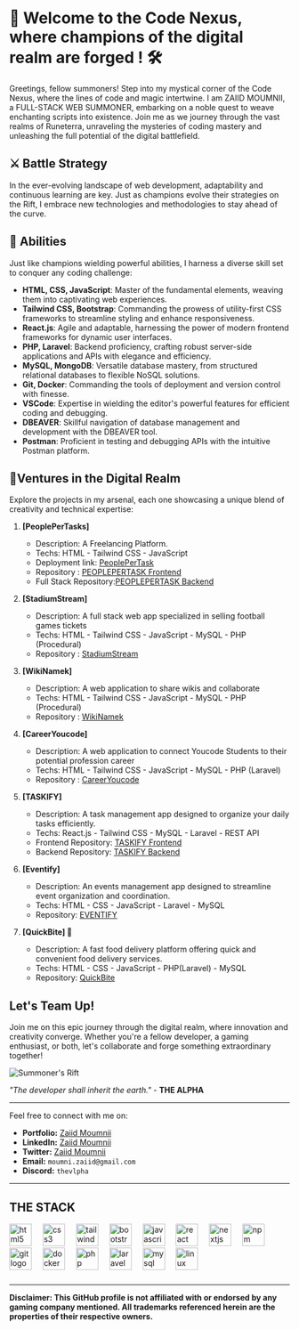 <h1> 👾 Welcome to the Code Nexus, where champions of the digital realm are forged ! 🛠️ </h1>
Greetings, fellow summoners! Step into my mystical corner of the Code Nexus, where the lines of code and magic intertwine.
I am ZAIID MOUMNII, a FULL-STACK WEB SUMMONER, embarking on a noble quest to weave enchanting scripts into existence.
Join me as we journey through the vast realms of Runeterra, unraveling the mysteries of coding mastery and unleashing the full potential of the digital battlefield.

## ⚔️ Battle Strategy

In the ever-evolving landscape of web development, adaptability and continuous learning are key. Just as champions evolve their strategies on the Rift, I embrace new technologies and methodologies to stay ahead of the curve.

## 🔮 Abilities

Just like champions wielding powerful abilities, I harness a diverse skill set to conquer any coding challenge:

- **HTML, CSS, JavaScript**: Master of the fundamental elements, weaving them into captivating web experiences.
- **Tailwind CSS, Bootstrap**: Commanding the prowess of utility-first CSS frameworks to streamline styling and enhance responsiveness.
- **React.js**: Agile and adaptable, harnessing the power of modern frontend frameworks for dynamic user interfaces.
- **PHP, Laravel**: Backend proficiency, crafting robust server-side applications and APIs with elegance and efficiency.
- **MySQL, MongoDB**: Versatile database mastery, from structured relational databases to flexible NoSQL solutions.
- **Git, Docker**: Commanding the tools of deployment and version control with finesse.
- **VSCode**: Expertise in wielding the editor's powerful features for efficient coding and debugging.
- **DBEAVER**: Skillful navigation of database management and development with the DBEAVER tool.
- **Postman**: Proficient in testing and debugging APIs with the intuitive Postman platform.

## 🚀Ventures in the Digital Realm
Explore the projects in my arsenal, each one showcasing a unique blend of creativity and technical expertise:

1. **[PeoplePerTasks]**
   - Description: A Freelancing Platform.
   - Techs: HTML - Tailwind CSS - JavaScript
   - Deployment link: [PeoplePerTask](https://people-per-task.vercel.app/src)
   - Repository : [PEOPLEPERTASK Frontend](https://github.com/Zaiidmo/PeoplePerTasks)
   - Full Stack Repository:[PEOPLEPERTASK Backend](https://github.com/Zaiidmo/People-per-task)
  
2. **[StadiumStream]**
   - Description: A full stack web app specialized in selling football games tickets 
   - Techs: HTML - Tailwind CSS - JavaScript - MySQL - PHP (Procedural)
   - Repository : [StadiumStream](https://github.com/Zaiidmo/StadiumStream)
     
3. **[WikiNamek]**
   - Description: A web application to share wikis and collaborate 
   - Techs: HTML - Tailwind CSS - JavaScript - MySQL - PHP (Procedural) 
   - Repository : [WikiNamek](https://github.com/Zaiidmo/WikiNamek)
  
4. **[CareerYoucode]**
   - Description: A web application to connect Youcode Students to their potential profession career 
   - Techs: HTML - Tailwind CSS - JavaScript - MySQL - PHP (Laravel)
   - Repository : [CareerYoucode](https://github.com/Zaiidmo/CareerYoucode)

5. **[TASKIFY]**
   - Description: A task management app designed to organize your daily tasks efficiently.
   - Techs: React.js - Tailwind CSS - MySQL - Laravel - REST API
   - Frontend Repository: [TASKIFY Frontend](https://github.com/Zaiidmo/Taskify)
   - Backend Repository: [TASKIFY Backend](https://github.com/Zaiidmo/Taskify)

6. **[Eventify]**
   - Description: An events management app designed to streamline event organization and coordination.
   - Techs: HTML - CSS - JavaScript - Laravel - MySQL
   - Repository: [EVENTIFY](https://github.com/Zaiidmo/eventify)
  
7. **[QuickBite] 🍔**
   - Description: A fast food delivery platform offering quick and convenient food delivery services.
   - Techs: HTML - CSS - JavaScript - PHP(Laravel) - MySQL
   - Repository: [QuickBite](https://github.com/Zaiidmo/QuickBite)

## Let's Team Up!

Join me on this epic journey through the digital realm, where innovation and creativity converge. Whether you're a fellow developer, a gaming enthusiast, or both, let's collaborate and forge something extraordinary together!

![Summoner's Rift](https://vignette.wikia.nocookie.net/leagueoflegends/images/3/32/Summoner%27s_Rift.jpg)

*"The developer shall inherit the earth."* - **THE ALPHA**

---

Feel free to connect with me on:

- **Portfolio:** [Zaiid Moumnii](https://www.vlpha.tech)
- **LinkedIn:** [Zaiid Moumnii](https://www.linkedin.com/in/Zaiidmoumni)
- **Twitter:** [Zaiid Moumnii](https://www.twitter.com/Zaiidmo)
- **Email:** `moumni.zaiid@gmail.com`
- **Discord:** `thevlpha`

--- 
## THE STACK 

<div align="left">
  <img src="https://cdn.jsdelivr.net/gh/devicons/devicon/icons/html5/html5-original.svg" height="40" alt="html5 logo"  />
  <img width="12" />
  <img src="https://cdn.jsdelivr.net/gh/devicons/devicon/icons/css3/css3-original.svg" height="40" alt="css3 logo"  />
  <img width="12" />
  <img src="https://cdn.jsdelivr.net/gh/devicons/devicon/icons/tailwindcss/tailwindcss-original-wordmark.svg" height="40" alt="tailwindcss logo"  />
  <img width="12" />
  <img src="https://cdn.jsdelivr.net/gh/devicons/devicon/icons/bootstrap/bootstrap-original.svg" height="40" alt="bootstrap logo"  />
  <img width="12" />
  <img src="https://cdn.jsdelivr.net/gh/devicons/devicon/icons/javascript/javascript-original.svg" height="40" alt="javascript logo"  />
  <img width="12" />
  <img src="https://cdn.jsdelivr.net/gh/devicons/devicon/icons/react/react-original.svg" height="40" alt="react logo"  />
  <img width="12" />
  <img src="https://cdn.jsdelivr.net/gh/devicons/devicon/icons/nextjs/nextjs-original.svg" height="40" alt="nextjs logo"  />
  <img width="12" />
  <img src="https://cdn.jsdelivr.net/gh/devicons/devicon/icons/npm/npm-original-wordmark.svg" height="40" alt="npm logo"  />
  <img width="12" />
  <img src="https://cdn.jsdelivr.net/gh/devicons/devicon/icons/git/git-original.svg" height="40" alt="git logo"  />
  <img width="12" />
  <img src="https://cdn.jsdelivr.net/gh/devicons/devicon/icons/docker/docker-original.svg" height="40" alt="docker logo"  />
  <img width="12" />
  <img src="https://cdn.jsdelivr.net/gh/devicons/devicon/icons/php/php-original.svg" height="40" alt="php logo"  />
  <img width="12" />
  <img src="https://cdn.simpleicons.org/laravel/FF2D20" height="40" alt="laravel logo"  />
  <img width="12" />
  <img src="https://cdn.jsdelivr.net/gh/devicons/devicon/icons/mysql/mysql-original.svg" height="40" alt="mysql logo"  />
  <img width="12" />
  <img src="https://cdn.jsdelivr.net/gh/devicons/devicon/icons/linux/linux-original.svg" height="40" alt="linux logo"  />
</div>

###


---
****Disclaimer:** This GitHub profile is not affiliated with or endorsed by any gaming company mentioned. All trademarks referenced herein are the properties of their respective owners.**

